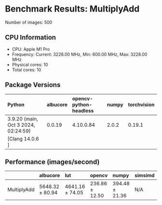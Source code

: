 # Benchmark Results: MultiplyAdd

Number of images: 500

## CPU Information

- CPU: Apple M1 Pro
- Frequency: Current: 3228.00 MHz, Min: 600.00 MHz, Max: 3228.00 MHz
- Physical cores: 10
- Total cores: 10

## Package Versions

| Python                                | albucore   | opencv-python-headless   | numpy   | torchvision   |
|:--------------------------------------|:-----------|:-------------------------|:--------|:--------------|
| 3.9.20 (main, Oct  3 2024, 02:24:59)  | 0.0.19     | 4.10.0.84                | 2.0.2   | 0.19.1        |
| [Clang 14.0.6 ]                       |            |                          |         |               |

## Performance (images/second)

|             | albucore        | lut             | opencv         | numpy          | simsimd   |
|:------------|:----------------|:----------------|:---------------|:---------------|:----------|
| MultiplyAdd | 5648.32 ± 80.94 | 4641.16 ± 74.05 | 236.86 ± 12.50 | 394.48 ± 21.36 | N/A       |
